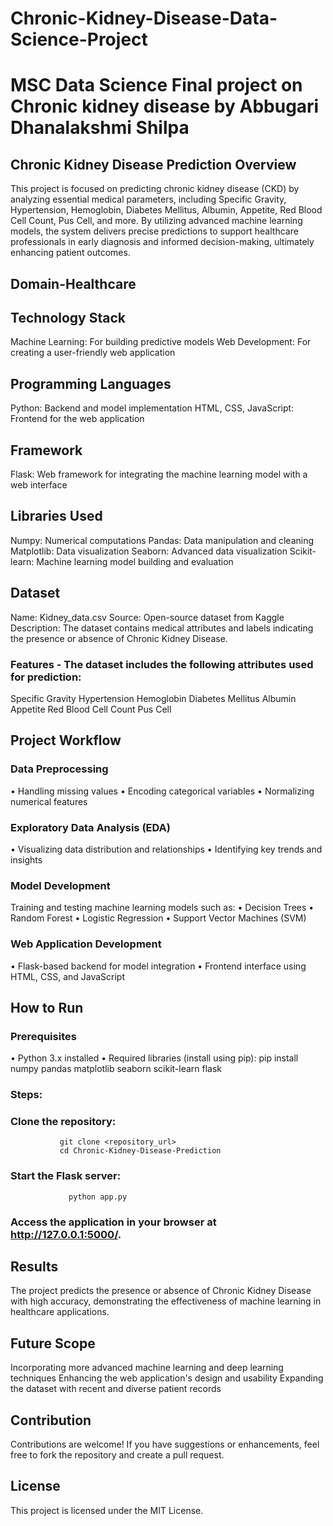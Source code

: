 # Chronic-Kidney-Disease-Data-Science-Project
# MSC Data Science Final project on Chronic kidney disease by Abbugari Dhanalakshmi Shilpa

## Chronic Kidney Disease Prediction Overview
This project is focused on predicting chronic kidney disease (CKD) by analyzing essential medical parameters, including Specific Gravity, Hypertension, Hemoglobin, Diabetes Mellitus, Albumin, Appetite, Red Blood Cell Count, Pus Cell, and more. By utilizing advanced machine learning models, the system delivers precise predictions to support healthcare professionals in early diagnosis and informed decision-making, ultimately enhancing patient outcomes.
 
## Domain-Healthcare

## Technology Stack
Machine Learning: For building predictive models
Web Development: For creating a user-friendly web application
## Programming Languages
Python: Backend and model implementation
HTML, CSS, JavaScript: Frontend for the web application
## Framework
Flask: Web framework for integrating the machine learning model with a web interface
## Libraries Used
Numpy: Numerical computations
Pandas: Data manipulation and cleaning
Matplotlib: Data visualization
Seaborn: Advanced data visualization
Scikit-learn: Machine learning model building and evaluation
## Dataset
Name: Kidney_data.csv
Source: Open-source dataset from Kaggle
Description: The dataset contains medical attributes and labels indicating the presence or absence of Chronic Kidney Disease.
### Features - The dataset includes the following attributes used for prediction:
 
Specific Gravity
Hypertension
Hemoglobin
Diabetes Mellitus
Albumin
Appetite
Red Blood Cell Count
Pus Cell
## Project Workflow
### Data Preprocessing
•	Handling missing values
•	Encoding categorical variables
•	Normalizing numerical features
### Exploratory Data Analysis (EDA)
•	Visualizing data distribution and relationships
•	Identifying key trends and insights
### Model Development
Training and testing machine learning models such as:
•	Decision Trees
•	Random Forest
•	Logistic Regression
•	Support Vector Machines (SVM)
 
### Web Application Development
•	Flask-based backend for model integration
•	Frontend interface using HTML, CSS, and JavaScript
## How to Run
### Prerequisites
•	Python 3.x installed
•	Required libraries (install using pip):
               pip install numpy pandas matplotlib seaborn scikit-learn flask  
### Steps:
### 	Clone the repository:
               git clone <repository_url>  
               cd Chronic-Kidney-Disease-Prediction  
### Start the Flask server:
                 python app.py  
###	Access the application in your browser at http://127.0.0.1:5000/.
## Results
The project predicts the presence or absence of Chronic Kidney Disease with high accuracy, demonstrating the effectiveness of machine learning in healthcare applications.
 
## Future Scope
Incorporating more advanced machine learning and deep learning techniques
Enhancing the web application's design and usability
Expanding the dataset with recent and diverse patient records
 
## Contribution
Contributions are welcome! If you have suggestions or enhancements, feel free to fork the repository and create a pull request.

## License
This project is licensed under the MIT License.
